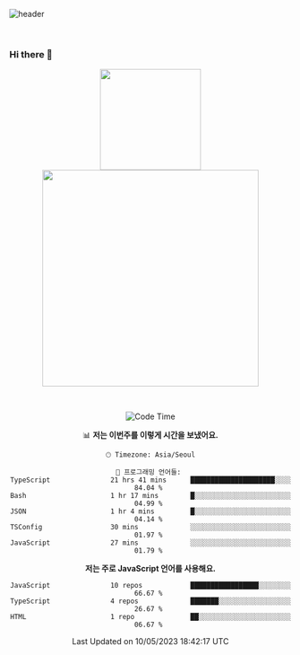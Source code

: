![header](https://capsule-render.vercel.app/api?type=waving&amp;color=timeGradient&amp;height=300&amp;section=header&amp;animation=fadeIn&amp;fontSize=55&amp;fontAlignY=40&amp;text=thornewater%20Github&amp;descSize=30)

<br>


### Hi there 👋

<div align="center">
   <p display="inline">
    <a href="https://github.com/thornewater">
     <img height="180" src="https://github-readme-stats.vercel.app/api?username=thornewater&theme=radical&show_icons=true" />
     <img width="386" src="https://github-readme-stats.vercel.app/api/top-langs/?username=thornewater&layout=compact&theme=radical&show_icons=true" />
    </a>
  </p>





<br>


<!--START_SECTION:waka-->
![Code Time](http://img.shields.io/badge/Code%20Time-288%20hrs%2040%20mins-blue)

📊 **저는 이번주를 이렇게 시간을 보냈어요.** 

```text
🕑︎ Timezone: Asia/Seoul

💬 프로그래밍 언어들: 
TypeScript               21 hrs 41 mins      █████████████████████░░░░   84.04 % 
Bash                     1 hr 17 mins        █░░░░░░░░░░░░░░░░░░░░░░░░   04.99 % 
JSON                     1 hr 4 mins         █░░░░░░░░░░░░░░░░░░░░░░░░   04.14 % 
TSConfig                 30 mins             ░░░░░░░░░░░░░░░░░░░░░░░░░   01.97 % 
JavaScript               27 mins             ░░░░░░░░░░░░░░░░░░░░░░░░░   01.79 % 
```

**저는 주로 JavaScript 언어를 사용해요.** 

```text
JavaScript               10 repos            █████████████████░░░░░░░░   66.67 % 
TypeScript               4 repos             ███████░░░░░░░░░░░░░░░░░░   26.67 % 
HTML                     1 repo              ██░░░░░░░░░░░░░░░░░░░░░░░   06.67 % 
```




 Last Updated on 10/05/2023 18:42:17 UTC
<!--END_SECTION:waka-->


<!--
**thornewater/thornewater** is a ✨ _special_ ✨ repository because its `README.md` (this file) appears on your GitHub profile.

Here are some ideas to get you started:

- 🔭 I’m currently working on ...
- 🌱 I’m currently learning ...
- 👯 I’m looking to collaborate on ...
- 🤔 I’m looking for help with ...
- 💬 Ask me about ...
- 📫 How to reach me: ...
- 😄 Pronouns: ...
- ⚡ Fun fact: ...
-->
